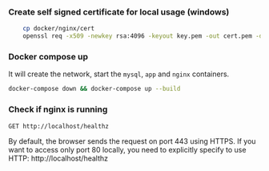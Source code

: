 ### Create self signed certificate for local usage (windows)
```bash
    cp docker/nginx/cert
    openssl req -x509 -newkey rsa:4096 -keyout key.pem -out cert.pem -days 365 -nodes -subj "/CN=u.rl"
```

### Docker compose up
It will create the network, start the `mysql`, `app` and `nginx` containers.
```bash
docker-compose down && docker-compose up --build
```

### Check if nginx is running
```http request
GET http://localhost/healthz
```

By default, the browser sends the request on port 443 using HTTPS.
If you want to access only port 80 locally, you need to explicitly specify to use HTTP: http://localhost/healthz
